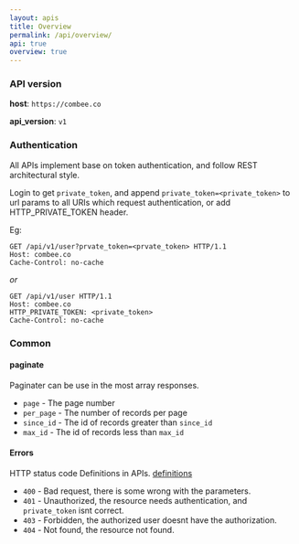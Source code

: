 ```yaml
---
layout: apis
title: Overview
permalink: /api/overview/
api: true
overview: true
---
```


### API version

**host**: `https://combee.co`

**api_version**: `v1`


### Authentication

All APIs implement base on token authentication, and follow REST architectural style.

Login to get `private_token`, and append `private_token=<private_token>` to url params to all URIs which request authentication, or add HTTP_PRIVATE_TOKEN header.

Eg:

```
GET /api/v1/user?prvate_token=<prvate_token> HTTP/1.1
Host: combee.co
Cache-Control: no-cache
```

*or*

```
GET /api/v1/user HTTP/1.1
Host: combee.co
HTTP_PRIVATE_TOKEN: <private_token>
Cache-Control: no-cache
```

### Common

#### paginate

Paginater can be use in the most array responses.

* `page` - The page number
* `per_page` - The number of records per page
* `since_id` - The id of records greater than `since_id`
* `max_id` - The id of records less than `max_id`


#### Errors

HTTP status code Definitions in APIs. [definitions](http://www.w3.org/Protocols/rfc2616/rfc2616-sec10.html)

* `400` - Bad request, there is some wrong with the parameters.
* `401` - Unauthorized, the resource needs authentication, and `private_token` isnt correct.
* `403` - Forbidden, the authorized user doesnt have the authorization.
* `404` - Not found, the resource not found.


